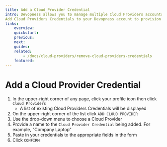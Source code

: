 ```yaml
---
title: Add a Cloud Provider Credential
intro: Devopness allows you to manage multiple Cloud Providers accounts from a single platform.
Add Cloud Providers Credentials to your Devopness account to provision and manage cloud infrastructure resources with increased productivity.
links:
    overview:
    quickstart:
    previous:
    next:
    guides:
    related:
        - /docs/cloud-providers/remove-cloud-providers-credentials
    featured:
---
```


# Add a Cloud Provider Credential
1. In the upper-right corner of any page, click your profile icon then click `Cloud Providers`
    - A list of existing Cloud Providers Credentials will be displayed
2. On the upper-right corner of the list click `ADD CLOUD PROVIDER`
3. Use the drop-down menu to choose a Cloud Provider
4. Provide a name to the `Cloud Provider Credential` being added. For example, "Company Laptop"
5. Paste in your credentials to the appropriate fields in the form
6. Click `CONFIRM`
